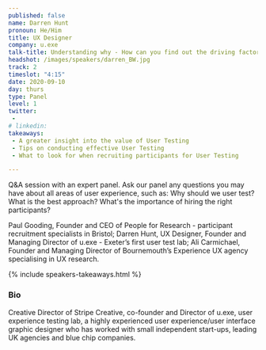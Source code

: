 ```yaml
---
published: false
name: Darren Hunt
pronoun: He/Him
title: UX Designer 
company: u.exe
talk-title: Understanding why - How can you find out the driving factors behind your customers’ decisions?
headshot: /images/speakers/darren_BW.jpg
track: 2
timeslot: "4:15"
date: 2020-09-10
day: thurs
type: Panel
level: 1
twitter:
 - 
# linkedin: 
takeaways:
 - A greater insight into the value of User Testing
 - Tips on conducting effective User Testing
 - What to look for when recruiting participants for User Testing

---
```


<p>Q&A session with an expert panel. Ask our panel any questions you may have about all areas of user experience, such as: Why should we user test? What is the best approach? What's the importance of hiring the right participants?
 
Paul Gooding, Founder and CEO of People for Research - participant recruitment specialists in Bristol; 
Darren Hunt, UX Designer, Founder and Managing Director of u.exe - Exeter’s first user test lab; 
Ali Carmichael, Founder and Managing Director of Bournemouth’s Experience UX agency specialising in UX research.
</p>

{% include speakers-takeaways.html %}

<h3>Bio</h3>
<p>Creative Director of Stripe Creative, co-founder and Director of u.exe, user experience testing lab, a highly experienced user experience/user interface graphic designer who has worked with small independent start-ups, leading UK agencies and blue chip companies.</p>